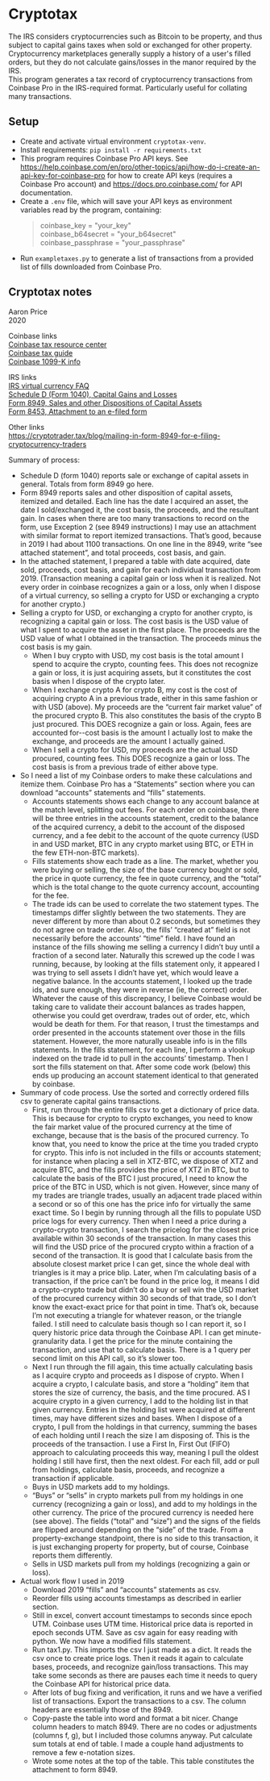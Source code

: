 # Cryptotax
The IRS considers cryptocurrencies such as Bitcoin to be property, and thus subject to capital gains taxes when sold or exchanged for other property. Cryptocurrency marketplaces generally supply a history of a user's filled orders, but they do not calculate gains/losses in the manor required by the IRS.  
This program generates a tax record of cryptocurrency transactions from Coinbase Pro in the IRS-required format. Particularly useful for collating many transactions.  

## Setup
- Create and activate virtual environment `cryptotax-venv`.
- Install requirements: `pip install -r requirements.txt`
- This program requires Coinbase Pro API keys. See https://help.coinbase.com/en/pro/other-topics/api/how-do-i-create-an-api-key-for-coinbase-pro for how to create API keys (requires a Coinbase Pro account) and https://docs.pro.coinbase.com/ for API documentation.
- Create a `.env` file, which will save your API keys as environment variables read by the program, containing:
  > coinbase_key = "your_key"  
  > coinbase_b64secret = "your_b64secret"  
  > coinbase_passphrase = "your_passphrase"  
- Run `exampletaxes.py` to generate a list of transactions from a provided list of fills downloaded from Coinbase Pro.

## Cryptotax notes
Aaron Price  
2020  

Coinbase links  
[Coinbase tax resource center](https://help.coinbase.com/en/coinbase/taxes-reports-and-financial-services/taxes/coinbase-tax-resource-center.html)  
[Coinbase tax guide](https://www.coinbase.com/bitcoin-taxes)  
[Coinbase 1099-K info](https://help.coinbase.com/en/pro/taxes-reports-and-financial-services/taxes/1099-k-tax-forms-faq-for-coinbase-pro-prime-merchant.html)  
  
IRS links  
[IRS virtual currency FAQ](https://www.irs.gov/individuals/international-taxpayers/frequently-asked-questions-on-virtual-currency-transactions)  
[Schedule D (Form 1040), Capital Gains and Losses](https://www.irs.gov/forms-pubs/about-schedule-d-form-1040)  
[Form 8949, Sales and other Dispositions of Capital Assets](https://www.irs.gov/forms-pubs/about-form-8949)  
[Form 8453, Attachment to an e-filed form](https://www.irs.gov/forms-pubs/about-form-8453)  
  
Other links  
https://cryptotrader.tax/blog/mailing-in-form-8949-for-e-filing-cryptocurrency-traders  
  
Summary of process:
*	Schedule D (form 1040) reports sale or exchange of capital assets in general. Totals from form 8949 go here.
*	Form 8949 reports sales and other disposition of capital assets, itemized and detailed. Each line has the date I acquired an asset, the date I sold/exchanged it, the cost basis, the proceeds, and the resultant gain. In cases when there are too many transactions to record on the form, use Exception 2 (see 8949 instructions) I may use an attachment with similar format to report itemized transactions. That’s good, because in 2019 I had about 1100 transactions. On one line in the 8949, write “see attached statement”, and total proceeds, cost basis, and gain.
*	In the attached statement, I prepared a table with date acquired, date sold, proceeds, cost basis, and gain for each individual transaction from 2019. (Transaction meaning a capital gain or loss when it is realized. Not every order in coinbase recognizes a gain or a loss, only when I dispose of a virtual currency, so selling a crypto for USD or exchanging a crypto for another crypto.)
*	Selling a crypto for USD, or exchanging a crypto for another crypto, is recognizing a capital gain or loss. The cost basis is the USD value of what I spent to acquire the asset in the first place. The proceeds are the USD value of what I obtained in the transaction. The proceeds minus the cost basis is my gain.
    *	When I buy crypto with USD, my cost basis is the total amount I spend to acquire the crypto, counting fees. This does not recognize a gain or loss, it is just acquiring assets, but it constitutes the cost basis when I dispose of the crypto later.
    *	When I exchange crypto A for crypto B, my cost is the cost of acquiring crypto A in a previous trade, either in this same fashion or with USD (above). My proceeds are the “current fair market value” of the procured crypto B. This also constitutes the basis of the crypto B just procured. This DOES recognize a gain or loss. Again, fees are accounted for--cost basis is the amount I actually lost to make the exchange, and proceeds are the amount I actually gained.
    *	When I sell a crypto for USD, my proceeds are the actual USD procured, counting fees. This DOES recognize a gain or loss. The cost basis is from a previous trade of either above type.
*	So I need a list of my Coinbase orders to make these calculations and itemize them. Coinbase Pro has a “Statements” section where you can download “accounts” statements and “fills” statements.
    *	Accounts statements shows each change to any account balance at the match level, splitting out fees. For each order on coinbase, there will be three entries in the accounts statement, credit to the balance of the acquired currency, a debit to the account of the disposed currency, and a fee debit to the account of the quote currency (USD in and USD market, BTC in any crypto market using BTC, or ETH in the few ETH-non-BTC markets).
    *	Fills statements show each trade as a line. The market, whether you were buying or selling, the size of the base currency bought or sold, the price in quote currency, the fee in quote currency, and the “total” which is the total change to the quote currency account, accounting for the fee.
    *	The trade ids can be used to correlate the two statement types. The timestamps differ slightly between the two statements. They are never different by more than about 0.2 seconds, but sometimes they do not agree on trade order. Also, the fills’ “created at” field is not necessarily before the accounts’ “time” field. I have found an instance of the fills showing me selling a currency I didn’t buy until a fraction of a second later. Naturally this screwed up the code I was running, because, by looking at the fills statement only, it appeared I was trying to sell assets I didn’t have yet, which would leave a negative balance. In the accounts statement, I looked up the trade ids, and sure enough, they were in reverse (ie, the correct) order. Whatever the cause of this discrepancy, I believe Coinbase would be taking care to validate their account balances as trades happen, otherwise you could get overdraw, trades out of order, etc, which would be death for them. For that reason, I trust the timestamps and order presented in the accounts statement over those in the fills statement. However, the more naturally useable info is in the fills statements. In the fills statement, for each line, I perform a vlookup indexed on the trade id to pull in the accounts’ timestamp. Then I sort the fills statement on that. After some code work (below) this ends up producing an account statement identical to that generated by coinbase.
*	Summary of code process. Use the sorted and correctly ordered fills csv to generate capital gains transactions.
    *	First, run through the entire fills csv to get a dictionary of price data. This is because for crypto to crypto exchanges, you need to know the fair market value of the procured currency at the time of exchange, because that is the basis of the procured currency. To know that, you need to know the price at the time you traded crypto for crypto. This info is not included in the fills or accounts statement; for instance when placing a sell in XTZ-BTC, we dispose of XTZ and acquire BTC, and the fills provides the price of XTZ in BTC, but to calculate the basis of the BTC I just procured, I need to know the price of the BTC in USD, which is not given. However, since many of my trades are triangle trades, usually an adjacent trade placed within a second or so of this one has the price info for virtually the same exact time. So I begin by running through all the fills to populate USD price logs for every currency. Then when I need a price during a crypto-crypto transaction, I search the pricelog for the closest price available within 30 seconds of the transaction. In many cases this will find the USD price of the procured crypto within a fraction of a second of the transaction. It is good that I calculate basis from the absolute closest market price I can get, since the whole deal with triangles is it may a price blip. Later, when I’m calculating basis of a transaction, if the price can’t be found in the price log, it means I did a crypto-crypto trade but didn’t do a buy or sell win the USD market of the procured currency within 30 seconds of that trade, so I don’t know the exact-exact price for that point in time. That’s ok, because I’m not executing a triangle for whatever reason, or the triangle failed. I still need to calculate basis though so I can report it, so I query historic price data through the Coinbase API. I can get minute-granularity data. I get the price for the minute containing the transaction, and use that to calculate basis. There is a 1 query per second limit on this API call, so it’s slower too.
    *	Next I run through the fill again, this time actually calculating basis as I acquire crypto and proceeds as I dispose of crypto. When I acquire a crypto, I calculate basis, and store a “holding” item that stores the size of currency, the basis, and the time procured. AS I acquire crypto in a given currency, I add to the holding list in that given currency. Entries in the holding list were acquired at different times, may have different sizes and bases. When I dispose of a crypto, I pull from the holdings in that currency, summing the bases of each holding until I reach the size I am disposing of. This is the proceeds of the transaction. I use a First In, First Out (FIFO) approach to calculating proceeds this way, meaning I pull the oldest holding I still have first, then the next oldest. For each fill, add or pull from holdings, calculate basis, proceeds, and recognize a transaction if applicable.
    *	Buys in USD markets add to my holdings.
    *	“Buys” or “sells” in crypto markets pull from my holdings in one currency (recognizing a gain or loss), and add to my holdings in the other currency. The price of the procured currency is needed here (see above). The fields (“total” and “size”) and the signs of the fields are flipped around depending on the “side” of the trade. From a property-exchange standpoint, there is no side to this transaction, it is just exchanging property for property, but of course, Coinbase reports them differently.
    *	Sells in USD markets pull from my holdings (recognizing a gain or loss).
*	Actual work flow I used in 2019
    *	Download 2019 “fills” and “accounts” statements as csv.
    *	Reorder fills using accounts timestamps as described in earlier section.
    *	Still in excel, convert account timestamps to seconds since epoch UTM. Coinbase uses UTM time. Historical price data is reported in epoch seconds UTM. Save as csv again for easy reading with python. We now have a modified fills statement.
    *	Run tax1.py. This imports the csv I just made as a dict. It reads the csv once to create price logs. Then it reads it again to calculate bases, proceeds, and recognize gain/loss transactions. This may take some seconds as there are pauses each time it needs to query the Coinbase API for historical price data.
    *	After lots of bug fixing and verification, it runs and we have a verified list of transactions. Export the transactions to a csv. The column headers are essentially those of the 8949.
    *	Copy-paste the table into word and format a bit nicer. Change column headers to match 8949. There are no codes or adjustments (columns f, g), but I included those columns anyway. Put calculate sum totals at end of table. I made a couple hand adjustments to remove a few e-notation sizes. 
    *	Wrote some notes at the top of the table. This table constitutes the attachment to form 8949.

